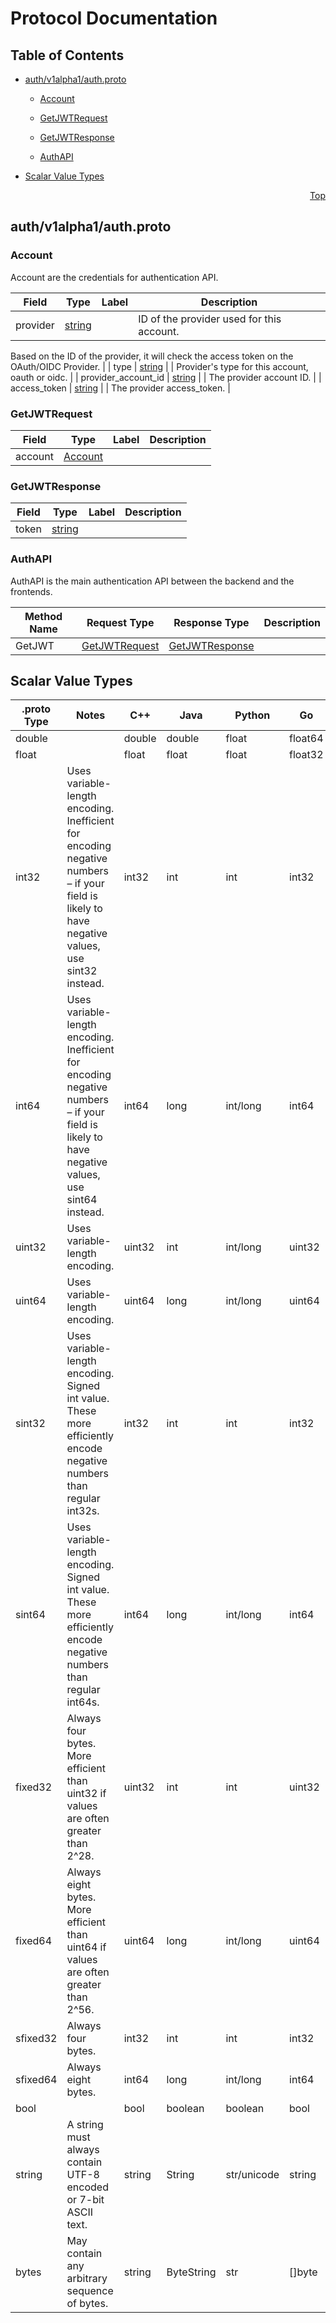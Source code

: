 # Protocol Documentation
<a name="top"></a>

## Table of Contents

- [auth/v1alpha1/auth.proto](#auth_v1alpha1_auth-proto)
    - [Account](#auth-v1alpha1-Account)
    - [GetJWTRequest](#auth-v1alpha1-GetJWTRequest)
    - [GetJWTResponse](#auth-v1alpha1-GetJWTResponse)
  
    - [AuthAPI](#auth-v1alpha1-AuthAPI)
  
- [Scalar Value Types](#scalar-value-types)



<a name="auth_v1alpha1_auth-proto"></a>
<p align="right"><a href="#top">Top</a></p>

## auth/v1alpha1/auth.proto



<a name="auth-v1alpha1-Account"></a>

### Account
Account are the credentials for authentication API.


| Field | Type | Label | Description |
| ----- | ---- | ----- | ----------- |
| provider | [string](#string) |  | ID of the provider used for this account.

Based on the ID of the provider, it will check the access token on the OAuth/OIDC Provider. |
| type | [string](#string) |  | Provider&#39;s type for this account, oauth or oidc. |
| provider_account_id | [string](#string) |  | The provider account ID. |
| access_token | [string](#string) |  | The provider access_token. |






<a name="auth-v1alpha1-GetJWTRequest"></a>

### GetJWTRequest



| Field | Type | Label | Description |
| ----- | ---- | ----- | ----------- |
| account | [Account](#auth-v1alpha1-Account) |  |  |






<a name="auth-v1alpha1-GetJWTResponse"></a>

### GetJWTResponse



| Field | Type | Label | Description |
| ----- | ---- | ----- | ----------- |
| token | [string](#string) |  |  |





 

 

 


<a name="auth-v1alpha1-AuthAPI"></a>

### AuthAPI
AuthAPI is the main authentication API between the backend and the frontends.

| Method Name | Request Type | Response Type | Description |
| ----------- | ------------ | ------------- | ------------|
| GetJWT | [GetJWTRequest](#auth-v1alpha1-GetJWTRequest) | [GetJWTResponse](#auth-v1alpha1-GetJWTResponse) |  |

 



## Scalar Value Types

| .proto Type | Notes | C++ | Java | Python | Go | C# | PHP | Ruby |
| ----------- | ----- | --- | ---- | ------ | -- | -- | --- | ---- |
| <a name="double" /> double |  | double | double | float | float64 | double | float | Float |
| <a name="float" /> float |  | float | float | float | float32 | float | float | Float |
| <a name="int32" /> int32 | Uses variable-length encoding. Inefficient for encoding negative numbers – if your field is likely to have negative values, use sint32 instead. | int32 | int | int | int32 | int | integer | Bignum or Fixnum (as required) |
| <a name="int64" /> int64 | Uses variable-length encoding. Inefficient for encoding negative numbers – if your field is likely to have negative values, use sint64 instead. | int64 | long | int/long | int64 | long | integer/string | Bignum |
| <a name="uint32" /> uint32 | Uses variable-length encoding. | uint32 | int | int/long | uint32 | uint | integer | Bignum or Fixnum (as required) |
| <a name="uint64" /> uint64 | Uses variable-length encoding. | uint64 | long | int/long | uint64 | ulong | integer/string | Bignum or Fixnum (as required) |
| <a name="sint32" /> sint32 | Uses variable-length encoding. Signed int value. These more efficiently encode negative numbers than regular int32s. | int32 | int | int | int32 | int | integer | Bignum or Fixnum (as required) |
| <a name="sint64" /> sint64 | Uses variable-length encoding. Signed int value. These more efficiently encode negative numbers than regular int64s. | int64 | long | int/long | int64 | long | integer/string | Bignum |
| <a name="fixed32" /> fixed32 | Always four bytes. More efficient than uint32 if values are often greater than 2^28. | uint32 | int | int | uint32 | uint | integer | Bignum or Fixnum (as required) |
| <a name="fixed64" /> fixed64 | Always eight bytes. More efficient than uint64 if values are often greater than 2^56. | uint64 | long | int/long | uint64 | ulong | integer/string | Bignum |
| <a name="sfixed32" /> sfixed32 | Always four bytes. | int32 | int | int | int32 | int | integer | Bignum or Fixnum (as required) |
| <a name="sfixed64" /> sfixed64 | Always eight bytes. | int64 | long | int/long | int64 | long | integer/string | Bignum |
| <a name="bool" /> bool |  | bool | boolean | boolean | bool | bool | boolean | TrueClass/FalseClass |
| <a name="string" /> string | A string must always contain UTF-8 encoded or 7-bit ASCII text. | string | String | str/unicode | string | string | string | String (UTF-8) |
| <a name="bytes" /> bytes | May contain any arbitrary sequence of bytes. | string | ByteString | str | []byte | ByteString | string | String (ASCII-8BIT) |

